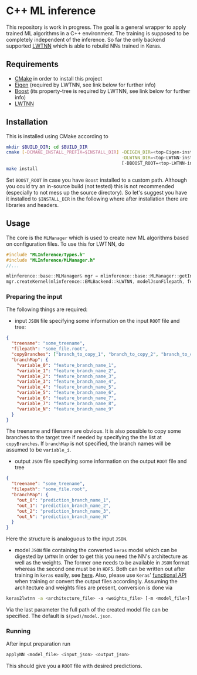 # C++ ML inference
This repository is work in progress. The goal is a general wrapper to apply trained ML algorithms in a C++ environment. The training is supposed to be completely independent of the inference. So far the only backend supported [LWTNN](https://github.com/lwtnn/lwtnn) which is able to rebuild NNs trained in Keras.

## Requirements
* [CMake](https://cmake.org/) in order to install this project
* [Eigen](http://eigen.tuxfamily.org/index.php?title=Main_Page) (required by LWTNN, see link below for further info)
* [Boost](https://www.boost.org/) (its property-tree is required by LWTNN, see link below for further info)
* [LWTNN](https://github.com/lwtnn/lwtnn)

## Installation
This is installed using CMake according to
```bash
mkdir $BUILD_DIR; cd $BUILD_DIR
cmake [-DCMAKE_INSTALL_PREFIX=$INSTALL_DIR] -DEIGEN_DIR=<top-Eigen-install-dir> \
                                            -DLWTNN_DIR=<top-LWTNN-install-dir> \
                                            [-DBOOST_ROOT=<top-LWTNN-install-dir>]
make install
```
Set `BOOST_ROOT` in case you have `Boost` installed to a custom path. Although you could try an in-source build (not tested) this is not recommended (especially to not mess up the source directory). So let's suggest you have it installed to `$INSTALL_DIR` in the following where after installation there are libraries and headers.

## Usage
The core is the `MLManager` which is used to create new ML algorithms based on configuration files. To use this for LWTNN, do
```c++
#include "MLInference/Types.h"
#include "MLInference/MLManager.h"
//...

mlinference::base::MLManager& mgr = mlinference::base::MLManager::getInstance();
mgr.createKernel(mlinference::EMLBackend::kLWTNN, modelJsonFilepath, featureNamesToLWTNN)

```


### Preparing the input
The following things are required:
* input `JSON` file specifying some information on the input `ROOT` file and tree:
```json
{
  "treename": "some_treename",
  "filepath": "some_file.root",
  "copyBranches": ["branch_to_copy_1", "branch_to_copy_2", "branch_to_copy_N" ],
  "branchMap": {
    "variable_0": "feature_branch_name_1",
    "variable_1": "feature_branch_name_2",
    "variable_2": "feature_branch_name_3",
    "variable_3": "feature_branch_name_4",
    "variable_4": "feature_branch_name_5",
    "variable_5": "feature_branch_name_6",
    "variable_6": "feature_branch_name_7",
    "variable_7": "feature_branch_name_8",
    "variable_N": "feature_branch_name_9"
  }
}
```
The treename and filename are obvious. It is also possible to copy some branches to the target tree if needed by specifying the the list at `copyBranches`. If `branchMap` is not specified, the branch names will be assumed to be `variable_i`.

* output `JSON` file specifying some information on the output `ROOT` file and tree
```json
{
  "treename": "some_treename",
  "filepath": "some_file.root",
  "branchMap": {
    "out_0": "prediction_branch_name_1",
    "out_1": "prediction_branch_name_2",
    "out_2": "prediction_branch_name_3",
    "out_N": "prediction_branch_name_N"
  }
}
```
Here the structure is analoguous to the input `JSON`.

* model `JSON` file containing the converted `keras` model which can be digested by `LWTNN`
In order to get this you need the NN's architecture as well as the weights. The former one needs to be available in `JSON` format whereas the second one must be in `HDF5`. Both can be written out after training in `keras` easily, see [here](https://keras.io/getting-started/faq/). Also, please use `Keras`' [functional API](https://keras.io/getting-started/functional-api-guide/) when training or convert the output files accordingly. Assuming the architecture and weights files are present, conversion is done via
```bash
keras2lwtnn -a <architecture_file> -a <weights_file> [-m <model_file>]
```
Via the last parameter the full path of the created model file can be specified. The default is `$(pwd)/model.json`.

### Running
After input preparation run
```bash
applyNN <model_file> <input_json> <output_json>
```
This should give you a `ROOT` file with desired predictions.
